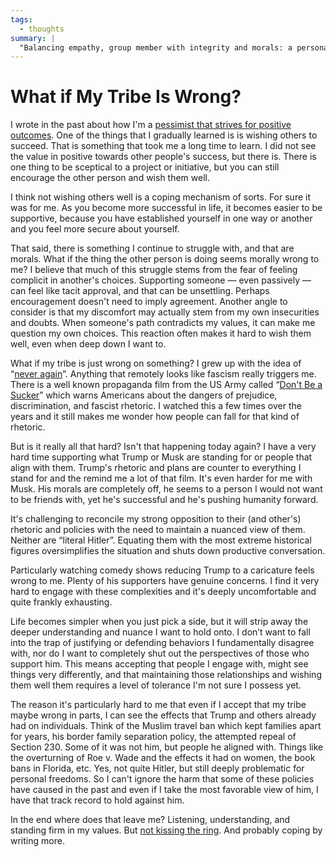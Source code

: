 ```yaml
---
tags:
  - thoughts
summary: |
  "Balancing empathy, group member with integrity and morals: a personal journey."
---
```


# What if My Tribe Is Wrong?

I wrote in the past about how I'm a [pessimist that strives for positive
outcomes](/2023/3/20/lessons-from-a-pessimist/).  One of the things
that I gradually learned is is wishing others to succeed.  That is
something that took me a long time to learn.  I did not see the value in
positive towards other people's success, but there is.  There is one thing
to be sceptical to a project or initiative, but you can still encourage
the other person and wish them well.

I think not wishing others well is a coping mechanism of sorts.  For sure
it was for me.  As you become more successful in life, it becomes easier
to be supportive, because you have established yourself in one way or
another and you feel more secure about yourself.

That said, there is something I continue to struggle with, and that are
morals.  What if the thing the other person is doing seems morally wrong
to me?  I believe that much of this struggle stems from the fear of
feeling complicit in another's choices.  Supporting someone — even
passively — can feel like tacit approval, and that can be unsettling.
Perhaps encouragement doesn't need to imply agreement.  Another angle to
consider is that my discomfort may actually stem from my own insecurities
and doubts.  When someone's path contradicts my values, it can make me
question my own choices.  This reaction often makes it hard to wish them
well, even when deep down I want to.

What if my tribe is just wrong on something?  I grew up with the idea of
“[never again](https://en.wikipedia.org/wiki/Never_again)”.  Anything
that remotely looks like fascism really triggers me.  There is a well
known propaganda film from the US Army called “[Don't Be a Sucker](https://www.youtube.com/watch?v=vGAqYNFQdZ4)” which warns Americans
about the dangers of prejudice, discrimination, and fascist rhetoric.  I
watched this a few times over the years and it still makes me wonder how
people can fall for that kind of rhetoric.

But is it really all that hard?  Isn't that happening today again?  I have
a very hard time supporting what Trump or Musk are standing for or people
that align with them.  Trump's rhetoric and plans are counter to
everything I stand for and the remind me a lot of that film.  It's even
harder for me with Musk.  His morals are completely off, he seems to a
person I would not want to be friends with, yet he's successful and he's
pushing humanity forward.

It's challenging to reconcile my strong opposition to their (and other's)
rhetoric and policies with the need to maintain a nuanced view of them.
Neither are “literal Hitler”.  Equating them with the most extreme
historical figures oversimplifies the situation and shuts down productive
conversation.

Particularly watching comedy shows reducing Trump to a caricature feels
wrong to me.  Plenty of his supporters have genuine concerns.  I find it
very hard to engage with these complexities and it's deeply
uncomfortable and quite frankly exhausting.

Life becomes simpler when you just pick a side, but it will strip away the
deeper understanding and nuance I want to hold onto.  I don’t want to fall
into the trap of justifying or defending behaviors I fundamentally
disagree with, nor do I want to completely shut out the perspectives of
those who support him.  This means accepting that people I engage with,
might see things very differently, and that maintaining those
relationships and wishing them well them requires a level of tolerance I'm
not sure I possess yet.

The reason it's particularly hard to me that even if I accept that my
tribe maybe wrong in parts, I can see the effects that Trump and others
already had on individuals.  Think of the Muslim travel ban which kept
families apart for years, his border family separation policy, the
attempted repeal of Section 230.  Some of it was not him, but people he
aligned with.  Things like the overturning of Roe v. Wade and the effects
it had on women, the book bans in Florida, etc.  Yes, not quite Hitler,
but still deeply problematic for personal freedoms.  So I can't ignore the
harm that some of these policies have caused in the past and even if I
take the most favorable view of him, I have that track record to hold
against him.

In the end where does that leave me?  Listening, understanding, and
standing firm in my values.  But [not kissing the ring](https://daringfireball.net/2024/11/i_wonder).  And probably coping by
writing more.
